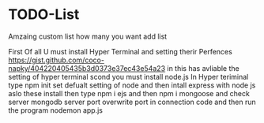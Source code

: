 # TODO-List
Amzaing custom list how many you want add list 


First Of all U must install Hyper Terminal and setting therir Perfences https://gist.github.com/coco-napky/404220405435b3d0373e37ec43e54a23 in this has avliable the setting of hyper terminal scond you must install node.js In Hyper teriminal type npm init set defualt setting of node and then intall express with node js aslo these install then type npm i ejs and then npm i mongoose and check server mongodb server port overwrite port in connection code  and then run the program nodemon app.js
